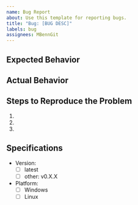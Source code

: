 ```yaml
---
name: Bug Report
about: Use this template for reporting bugs.
title: "Bug: [BUG DESC]"
labels: bug
assignees: MBennGit
---
```



## Expected Behavior


## Actual Behavior


## Steps to Reproduce the Problem

  1.
  1.
  1.

## Specifications

  - Version: 
    - [ ] latest
    - [ ] other: v0.X.X
  - Platform:
    - [ ] Windows
    - [ ] Linux

